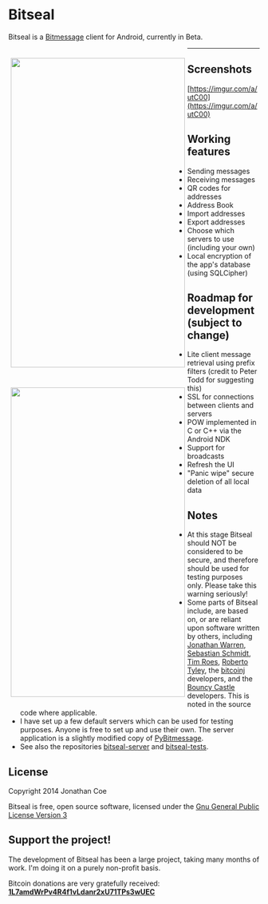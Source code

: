 Bitseal
=======

Bitseal is a [Bitmessage](https://bitmessage.org) client for Android, currently in Beta. 

<img src="https://i.imgur.com/45OuinZ.png" align="left" height="620" width="349" hspace="5" vspace="20">
<img src="https://i.imgur.com/R2xgeDW.png" align="left" height="620" width="349" hspace="5" vspace="20">

---------------
Screenshots
---------------
[https://imgur.com/a/utC00](https://imgur.com/a/utC00)


Working features
---------------
+ Sending messages
+ Receiving messages
+ QR codes for addresses
+ Address Book
+ Import addresses
+ Export addresses
+ Choose which servers to use (including your own)
+ Local encryption of the app's database (using SQLCipher)


Roadmap for development (subject to change)
---------------
+ Lite client message retrieval using prefix filters (credit to Peter Todd for suggesting this)
+ SSL for connections between clients and servers
+ POW implemented in C or C++ via the Android NDK
+ Support for broadcasts
+ Refresh the UI
+ "Panic wipe" secure deletion of all local data


Notes
---------------
+ At this stage Bitseal should NOT be considered to be secure, and therefore should be used for testing purposes only. Please take this warning seriously!
+ Some parts of Bitseal include, are based on, or are reliant upon software written by others, including [Jonathan Warren](https://github.com/Atheros1), [Sebastian Schmidt](https://github.com/ISibboI), [Tim Roes](https://github.com/timroes), [Roberto Tyley](https://github.com/rtyley), the [bitcoinj](https://github.com/bitcoinj/bitcoinj) developers, and the [Bouncy Castle](https://www.bouncycastle.org/java.html) developers. This is noted in the source code where applicable.
+ I have set up a few default servers which can be used for testing purposes. Anyone is free to set up and use their own. The server application is a slightly modified copy of [PyBitmessage](https://github.com/bitmessage/pybitmessage).
+ See also the repositories [bitseal-server](https://github.com/JonathanCoe/bitseal-server) and [bitseal-tests](https://github.com/JonathanCoe/bitseal-tests).


License
---------------
Copyright 2014 Jonathan Coe

Bitseal is free, open source software, licensed under the [Gnu General Public License Version 3](https://www.gnu.org/licenses/gpl-3.0.html)


Support the project!
---------------
The development of Bitseal has been a large project, taking many months of work. I'm doing it on a purely non-profit basis. 

Bitcoin donations are very gratefully received: 
[**1L7amdWrPv4R4f1vLdanr2xU71TPs3wUEC**](https://www.blocktrail.com/address/1L7amdWrPv4R4f1vLdanr2xU71TPs3wUEC)
